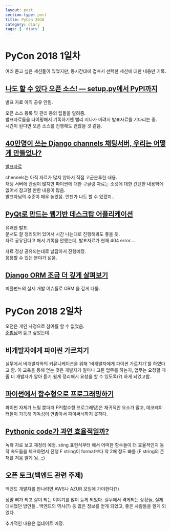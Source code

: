 ```yaml
---
layout: post
section-type: post
title: PyCon 2018
category: diary
tags: [ 'diary' ]
---
```


# PyCon 2018 1일차

여러 듣고 싶은 세션들이 있었지만, 동시간대에 겹쳐서 선택한 세션에 대한 내용만 기록.

## [나도 할 수 있다 오픈 소스! — setup.py에서 PyPI까지](https://www.pycon.kr/2018/program/38)

발표 자료 아직 공유 안됨.

오픈 소스 등록 및 관리 등의 팁들을 알려줌.  
발표자료들을 타이핑해서 기록하기엔 빨리 지나가 버려서 발표자료를 기다리는 중.  
시간이 된다면 오픈 소스를 진행해도 괜찮을 것 같음.

## [40만명이 쓰는 Django channels 채팅서버, 우리는 어떻게 만들었나?](https://www.pycon.kr/2018/program/19)

[발표자료](https://speakerdeck.com/ejsohn/40manmyeongi-sseuneun-django-channels-caetingseobeo-urineun-eoddeohge-mandeuleossna)

chennels는 아직 자료가 많지 않아서 직접 고군분투한 내용.  
채팅 서버에 관심이 많지만 파이썬에 대한 구글링 자료는 소켓에 대한 간단한 내용밖에 없어서 참고할 만한 내용이 많음.  
발표자님의 수준이 매우 높았음. 언젠가 나도 할 수 있겠지..


## [PyQt로 만드는 웹기반 데스크탑 어플리케이션](https://www.pycon.kr/2018/program/48)

유괘한 발표.  
문서도 잘 정리되어 있어서 시간 나는대로 진행해봐도 좋을 듯.  
자료 공유된다고 해서 기록을 안했는데, 발표자료가 현재 404 error.....

자료 정상 공유되는대로 날잡아서 진행예정.  
응용할 수 있는 분야가 넓음.

## [Django ORM 조금 더 깊게 살펴보기](https://www.pycon.kr/2018/program/53)

피플펀드의 실제 개발 이슈들로 ORM 을 깊게 다룸.  


# PyCon 2018 2일차

오전은 개인 사정으로 참여를 할 수 없었음.  
[준범님](https://www.pycon.kr/2018/program/51)꺼 듣고 싶었는데..

## 비개발자에게 파이썬 가르치기
실무에서 비개발자와의 커뮤니케이션을 위해 '비개발자에게 파이썬 가르치기'를 하였다고 함.
이 교육을 통해 얻는 것은 개발자가 얼마나 고된 업무를 하는지, 업무는 요청할 때 좀 더 개발자가 알아 듣기 쉽게 정리해서 요청을 할 수 있도록(?) 하게 되었고함.

## [파이썬에서 함수형으로 프로그래밍하기](https://www.pycon.kr/2018/program/1)
파이썬 자체가 느릴 뿐더러 FP(함수형 프로그래밍)은 재귀적인 요소가 많고, 데코레이터들이 가득해 가독성이 안좋아서 파이써닉하지 못하다.

## [Pythonic code가 과연 효율적일까?](https://www.pycon.kr/2018/program/46)
녹화 자료 보고 재정리 예정.
sting 표현식부터 해서 어떠한 함수들이 더 효율적인지 동작 속도들을 체크하면서 진행
F string이 format보다 약 2배 정도 빠름 (F string의 존재를 처음 알게 됨..;;)

## 오픈 토크(백엔드 관련 주제)
백엔드 개발자를 만나려면 AWS나 AZUR 모임에 가야한다(?)

정말 뼈가 되고 살이 되는 이야기를 많이 듣게 되었다. 실무에서 격게되는 상황들, 실제 대처했던 방안들.. 백엔드의 역사(?) 등 많은 정보를 얻게 되었고, 좋은 사람들을 알게 되었다.

추가적인 내용은 업데이트 예정.
